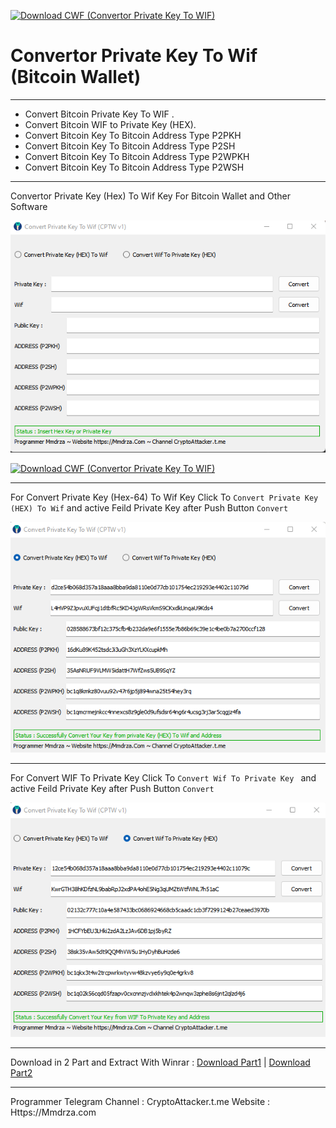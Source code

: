 [![Download CWF (Convertor Private Key To WIF)](https://img.shields.io/sourceforge/dt/cwf-convertor-privatekeytowif.svg)](https://sourceforge.net/projects/cwf-convertor-privatekeytowif/files/latest/download)
# Convertor Private Key To Wif (Bitcoin Wallet)
---
- Convert Bitcoin Private Key To WIF .
- Convert Bitcoin WIF to Private Key (HEX).
- Convert Bitcoin Key To Bitcoin Address Type P2PKH
- Convert Bitcoin Key To Bitcoin Address Type P2SH
- Convert Bitcoin Key To Bitcoin Address Type P2WPKH
- Convert Bitcoin Key To Bitcoin Address Type P2WSH
---

Convertor Private Key (Hex) To Wif Key For Bitcoin Wallet and Other Software

![Convertor Private Key To Wif](https://raw.githubusercontent.com/Pymmdrza/CWF_Convertor-WIF/mainx/screen1.png)

[![Download CWF (Convertor Private Key To WIF)](https://a.fsdn.com/con/app/sf-download-button)](https://sourceforge.net/projects/cwf-convertor-privatekeytowif/files/latest/download)

---
For Convert Private Key (Hex-64) To Wif Key Click To `Convert Private Key (HEX) To Wif` and active Feild Private Key after Push Button `Convert`

![Convertor Private Key To Wif](https://raw.githubusercontent.com/Pymmdrza/CWF_Convertor-WIF/mainx/screen2.png)

---

For Convert WIF To Private Key Click To `Convert Wif To Private Key ` and active Feild Private Key after Push Button `Convert`

![Convertor Private Key To Wif](https://raw.githubusercontent.com/Pymmdrza/CWF_Convertor-WIF/mainx/screen3.png)

---

Download in 2 Part and Extract With Winrar : [Download Part1](https://github.com/Pymmdrza/CWF_Convertor-WIF/blob/mainx/CWF.part1.rar) | [Download Part2](https://github.com/Pymmdrza/CWF_Convertor-WIF/blob/mainx/CWF.part2.rar)

---

Programmer Telegram Channel : CryptoAttacker.t.me
Website : Https://Mmdrza.com
